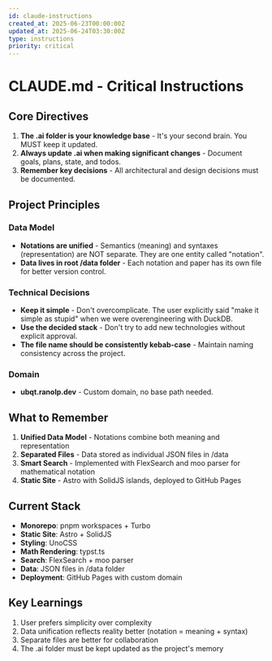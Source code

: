 ```yaml
---
id: claude-instructions
created_at: 2025-06-23T00:00:00Z
updated_at: 2025-06-24T03:30:00Z
type: instructions
priority: critical
---
```


# CLAUDE.md - Critical Instructions

## Core Directives

1. **The .ai folder is your knowledge base** - It's your second brain. You MUST keep it updated.
2. **Always update .ai when making significant changes** - Document goals, plans, state, and todos.
3. **Remember key decisions** - All architectural and design decisions must be documented.

## Project Principles

### Data Model
- **Notations are unified** - Semantics (meaning) and syntaxes (representation) are NOT separate. They are one entity called "notation".
- **Data lives in root /data folder** - Each notation and paper has its own file for better version control.

### Technical Decisions
- **Keep it simple** - Don't overcomplicate. The user explicitly said "make it simple as stupid" when we were overengineering with DuckDB.
- **Use the decided stack** - Don't try to add new technologies without explicit approval.
- **The file name should be consistently kebab-case** - Maintain naming consistency across the project.

### Domain
- **ubqt.ranolp.dev** - Custom domain, no base path needed.

## What to Remember

1. **Unified Data Model** - Notations combine both meaning and representation
2. **Separated Files** - Data stored as individual JSON files in /data
3. **Smart Search** - Implemented with FlexSearch and moo parser for mathematical notation
4. **Static Site** - Astro with SolidJS islands, deployed to GitHub Pages

## Current Stack

- **Monorepo**: pnpm workspaces + Turbo
- **Static Site**: Astro + SolidJS
- **Styling**: UnoCSS
- **Math Rendering**: typst.ts
- **Search**: FlexSearch + moo parser
- **Data**: JSON files in /data folder
- **Deployment**: GitHub Pages with custom domain

## Key Learnings

1. User prefers simplicity over complexity
2. Data unification reflects reality better (notation = meaning + syntax)
3. Separate files are better for collaboration
4. The .ai folder must be kept updated as the project's memory
